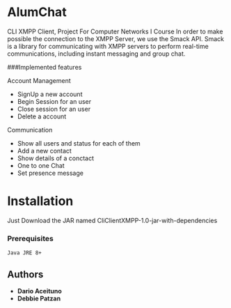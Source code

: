 # AlumChat
CLI XMPP Client, Project For Computer Networks I Course
In order to make possible the connection to the XMPP Server, we use the Smack API.
Smack is a library for communicating with XMPP servers to perform real-time communications, including instant messaging and group chat.

###Implemented features

Account Management 
- SignUp a new account
- Begin Session for an user
- Close session for an user
- Delete a account

Communication 
- Show all users and status for each of them 
- Add a new contact 
- Show details of a conctact 
- One to one Chat
- Set presence message 

# Installation
Just Download the JAR named CliClientXMPP-1.0-jar-with-dependencies

### Prerequisites

```
Java JRE 8+
```

## Authors

* **Dario Aceituno** 
* **Debbie Patzan** 
